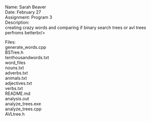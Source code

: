 Name: Sarah Beaver<br/>
Date: February 27<br/>
Assignment: Program 3<br/>
Description:<br/>
    creating crazy words and comparing if binary search trees or avl trees perfroms betterbr/><br/>

Files:<br/>
    generate_words.cpp<br/>
    BSTree.h<br/>
    tenthousandwords.txt<br/>
    word_files<br/>
        nouns.txt<br/>
        adverbs.txt<br/>
        animals.txt<br/>
        adjectives.txt<br/>
        verbs.txt<br/>
    README.md<br/>
    analysis.out<br/>
    analyze_trees.exe<br/>
    analyze_trees.cpp<br/>
    AVLtree.h
